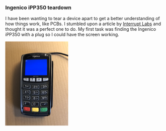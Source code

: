 ### Ingenico iPP350 teardown

I have been wanting to tear a device apart to get a better understanding of how things work, like PCBs. I stumbled upon a article by [Interrupt Labs](https://www.interruptlabs.co.uk/articles/dissection-of-a-payment-terminal) and thought it was a perfect one to do. My first task was finding the Ingenico iPP350 with a plug so I could have the screen working. 

<img src="https://github.com/thequietlife/payment-terminal-teardown/blob/b6c036d4ee4db9198dff2c717d48db81ac54a40e/images/0.jpg" alt="payment terminal" width="200"/>
